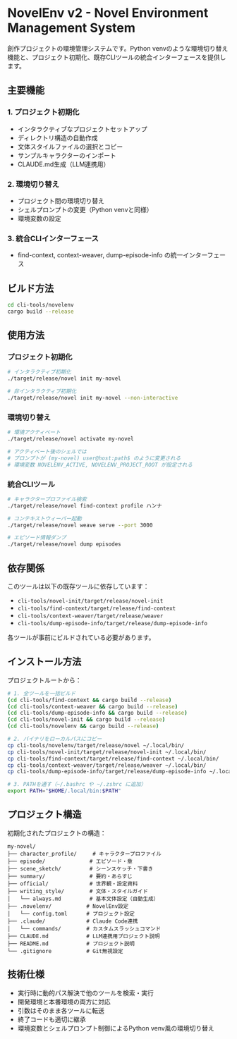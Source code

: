 # NovelEnv v2 - Novel Environment Management System

創作プロジェクトの環境管理システムです。Python venvのような環境切り替え機能と、プロジェクト初期化、既存CLIツールの統合インターフェースを提供します。

## 主要機能

### 1. プロジェクト初期化
- インタラクティブなプロジェクトセットアップ
- ディレクトリ構造の自動作成
- 文体スタイルファイルの選択とコピー
- サンプルキャラクターのインポート
- CLAUDE.md生成（LLM連携用）

### 2. 環境切り替え
- プロジェクト間の環境切り替え
- シェルプロンプトの変更（Python venvと同様）
- 環境変数の設定

### 3. 統合CLIインターフェース
- find-context, context-weaver, dump-episode-info の統一インターフェース

## ビルド方法

```bash
cd cli-tools/novelenv
cargo build --release
```

## 使用方法

### プロジェクト初期化

```bash
# インタラクティブ初期化
./target/release/novel init my-novel

# 非インタラクティブ初期化
./target/release/novel init my-novel --non-interactive
```

### 環境切り替え

```bash
# 環境アクティベート
./target/release/novel activate my-novel

# アクティベート後のシェルでは
# プロンプトが (my-novel) user@host:path$ のように変更される
# 環境変数 NOVELENV_ACTIVE, NOVELENV_PROJECT_ROOT が設定される
```

### 統合CLIツール

```bash
# キャラクタープロファイル検索
./target/release/novel find-context profile ハンナ

# コンテキストウィーバー起動
./target/release/novel weave serve --port 3000

# エピソード情報ダンプ
./target/release/novel dump episodes
```

## 依存関係

このツールは以下の既存ツールに依存しています：
- `cli-tools/novel-init/target/release/novel-init`
- `cli-tools/find-context/target/release/find-context`
- `cli-tools/context-weaver/target/release/weaver`
- `cli-tools/dump-episode-info/target/release/dump-episode-info`

各ツールが事前にビルドされている必要があります。

## インストール方法

プロジェクトルートから：

```bash
# 1. 全ツールを一括ビルド
(cd cli-tools/find-context && cargo build --release)
(cd cli-tools/context-weaver && cargo build --release)
(cd cli-tools/dump-episode-info && cargo build --release)
(cd cli-tools/novel-init && cargo build --release)
(cd cli-tools/novelenv && cargo build --release)

# 2. バイナリをローカルパスにコピー
cp cli-tools/novelenv/target/release/novel ~/.local/bin/
cp cli-tools/novel-init/target/release/novel-init ~/.local/bin/
cp cli-tools/find-context/target/release/find-context ~/.local/bin/
cp cli-tools/context-weaver/target/release/weaver ~/.local/bin/
cp cli-tools/dump-episode-info/target/release/dump-episode-info ~/.local/bin/

# 3. PATHを通す（~/.bashrc や ~/.zshrc に追加）
export PATH="$HOME/.local/bin:$PATH"
```

## プロジェクト構造

初期化されたプロジェクトの構造：

```
my-novel/
├── character_profile/     # キャラクタープロファイル
├── episode/              # エピソード・章
├── scene_sketch/         # シーンスケッチ・下書き
├── summary/              # 要約・あらすじ
├── official/             # 世界観・設定資料
├── writing_style/        # 文体・スタイルガイド
│   └── always.md         # 基本文体設定（自動生成）
├── .novelenv/           # NovelEnv設定
│   └── config.toml      # プロジェクト設定
├── .claude/             # Claude Code連携
│   └── commands/        # カスタムスラッシュコマンド
├── CLAUDE.md            # LLM連携用プロジェクト説明
├── README.md            # プロジェクト説明
└── .gitignore           # Git無視設定
```

## 技術仕様

- 実行時に動的パス解決で他のツールを検索・実行
- 開発環境と本番環境の両方に対応
- 引数はそのまま各ツールに転送
- 終了コードも適切に継承
- 環境変数とシェルプロンプト制御によるPython venv風の環境切り替え